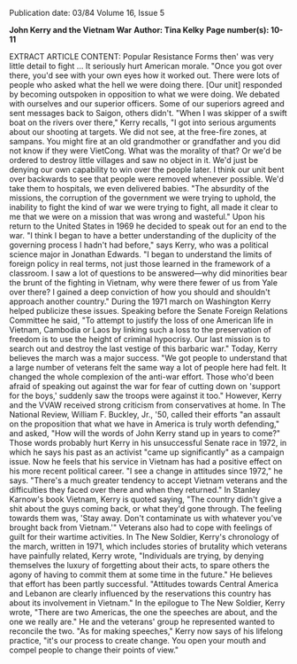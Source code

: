 Publication date: 03/84
Volume 16, Issue 5

**John Kerry and the Vietnam War**
**Author: Tina Kelky**
**Page number(s): 10-11**

EXTRACT ARTICLE CONTENT:
Popular Resistance Forms then' was very little detail to fight ... It seriously hurt American morale.
"Once you got over there, you'd see with your own eyes how it worked out. There were lots of people who asked what the hell we were doing there. [Our unit] responded by becoming outspoken in opposition to what we were doing. We debated with ourselves and our superior officers. Some of our superiors agreed and sent messages back to Saigon, others didn't.
"When I was skipper of a swift boat on the rivers over there," Kerry recalls, "I got into serious arguments about our shooting at targets. We did not see, at the free-fire zones, at sampans. You might fire at an old grandmother or grandfather and you did not know if they were VietCong. What was the morality of that? Or we'd be ordered to destroy little villages and saw no object in it. We'd just be denying our own capability to win over the people later. I think our unit bent over backwards to see that people were removed whenever possible. We'd take them to hospitals, we even delivered babies.
"The absurdity of the missions, the corruption of the government we were trying to uphold, the inability to fight the kind of war we were trying to fight, all made it clear to me that we were on a mission that was wrong and wasteful."
Upon his return to the United States in 1969 he decided to speak out for an end to the war. "I think I began to have a better understanding of the duplicity of the governing process I hadn't had before," says Kerry, who was a political science major in Jonathan Edwards. "I began to understand the limits of foreign policy in real terms, not just those learned in the framework of a classroom. I saw a lot of questions to be answered—why did minorities bear the brunt of the fighting in Vietnam, why were there fewer of us from Yale over there? I gained a deep conviction of how you should and shouldn't approach another country."
During the 1971 march on Washington Kerry helped publicize these issues. Speaking before the Senate Foreign Relations Committee he said, "To attempt to justify the loss of one American life in Vietnam, Cambodia or Laos by linking such a loss to the preservation of freedom is to use the height of criminal hypocrisy. Our last mission is to search out and destroy the last vestige of this barbaric war."
Today, Kerry believes the march was a major success. "We got people to understand that a large number of veterans felt the same way a lot of people here had felt. It changed the whole complexion of the anti-war effort. Those who'd been afraid of speaking out against the war for fear of cutting down on 'support for the boys,' suddenly saw the troops were against it too."
However, Kerry and the VVAW received strong criticism from conservatives at home. In The National Review, William F. Buckley, Jr., '50, called their efforts "an assault on the proposition that what we have in America is truly worth defending," and asked, "How will the words of John Kerry stand up in years to come?"
Those words probably hurt Kerry in his unsuccessful Senate race in 1972, in which he says his past as an activist "came up significantly" as a campaign issue. Now he feels that his service in Vietnam has had a positive effect on his more recent political career. "I see a change in attitudes since 1972," he says. "There's a much greater tendency to accept Vietnam veterans and the difficulties they faced over there and when they returned." In Stanley Karnow's book Vietnam, Kerry is quoted saying, "The country didn't give a shit about the guys coming back, or what they'd gone through. The feeling towards them was, 'Stay away. Don't contaminate us with whatever you've brought back from Vietnam.'"
Veterans also had to cope with feelings of guilt for their wartime activities. In The New Soldier, Kerry's chronology of the march, written in 1971, which includes stories of brutality which veterans have painfully related, Kerry wrote, "Individuals are trying, by denying themselves the luxury of forgetting about their acts, to spare others the agony of having to commit them at some time in the future." He believes that effort has been partly successful. "Attitudes towards Central America and Lebanon are clearly influenced by the reservations this country has about its involvement in Vietnam."
In the epilogue to The New Soldier, Kerry wrote, "There are two Americas, the one the speeches are about, and the one we really are." He and the veterans' group he represented wanted to reconcile the two. "As for making speeches," Kerry now says of his lifelong practice, "it's our process to create change. You open your mouth and compel people to change their points of view."
